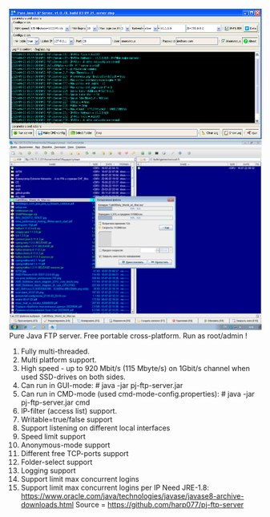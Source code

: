 ![ftp](pj-ftp-server.png?raw=true)
![ftp-speed](ftp-srv-best-speed_16-07-22.png?raw=true)
Pure Java FTP server. Free portable cross-platform.
Run as root/admin !
1) Fully multi-threaded.
2) Multi platform support.
3) High speed - up to 920 Mbit/s (115 Mbyte/s) on 1Gbit/s channel when used SSD-drives on both sides.
4) Can run in GUI-mode:  # java -jar pj-ftp-server.jar
5) Can run in CMD-mode (used cmd-mode-config.properties):  # java -jar pj-ftp-server.jar cmd
6) IP-filter (access list) support.
7) Writable=true/false support
8) Support listening on different local interfaces
9) Speed limit support
10) Anonymous-mode support
11) Different free TCP-ports support
12) Folder-select support
13) Logging support
14) Support limit max concurrent logins
15) Support limit max concurrent logins per IP
Need JRE-1.8: https://www.oracle.com/java/technologies/javase/javase8-archive-downloads.html
Source = https://github.com/harp077/pj-ftp-server
